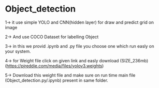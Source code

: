 # Object_detection
1-> it use simple YOLO and CNN(hidden layer) for draw and predict  grid on image 

2-> And use COCO Dataset for labelling  Object 

3-> in this we provid .ipynb and .py file you choose one which run easly on your system.

4-> for Weight file click on given link and easly download (SIZE_236mb)
    (https://pjreddie.com/media/files/yolov3.weights)
    
5-> Download this weight file and make sure on run time  main file (Object_detection.py/.ipynb) present in same folder.
